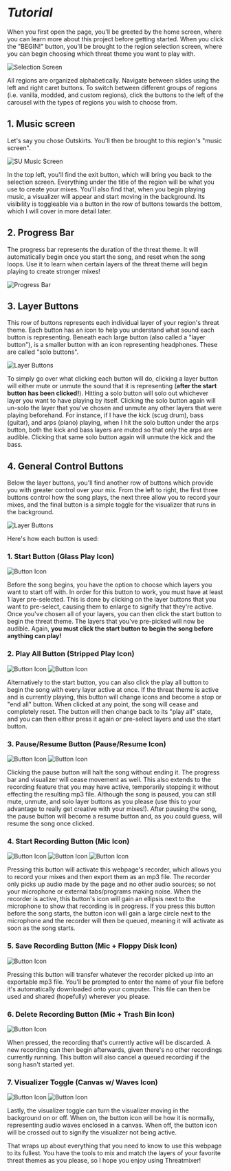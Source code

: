 # *Tutorial*

When you first open the page, you'll be greeted by the home screen, where you can learn more about this project before getting started. When you click the "BEGIN!" button, you'll be brought to the region selection screen, where you can begin choosing which threat theme you want to play with.

![Selection Screen](assets/images/misc/example_1.png)

All regions are organized alphabetically. Navigate between slides using the left and right caret buttons. To switch between different groups of regions (i.e. vanilla, modded, and custom regions), click the buttons to the left of the carousel with the types of regions you wish to choose from.

## 1. Music screen

Let's say you chose Outskirts. You'll then be brought to this region's "music screen".

![SU Music Screen](assets/images/misc/example_2.png)

In the top left, you'll find the exit button, which will bring you back to the selection screen. Everything under the title of the region will be what you use to create your mixes. You'll also find that, when you begin playing music, a visualizer will appear and start moving in the background. Its visibility is toggleable via a button in the row of buttons towards the bottom, which I will cover in more detail later.

## 2. Progress Bar

The progress bar represents the duration of the threat theme. It will automatically begin once you start the song, and reset when the song loops. Use it to learn when certain layers of the threat theme will begin playing to create stronger mixes!

![Progress Bar](assets/images/misc/example_3.png)

## 3. Layer Buttons

This row of buttons represents each individual layer of your region's threat theme. Each button has an icon to help you understand what sound each button is representing. Beneath each large button (also called a "layer button"), is a smaller button with an icon representing headphones. These are called "solo buttons". 

![Layer Buttons](assets/images/misc/example_4.png)

To simply go over what clicking each button will do, clicking a layer button will either mute or unmute the sound that it is representing (**after the start button has been clicked!**). Hitting a solo button will solo out whichever layer you want to have playing by itself. Clicking the solo button again will un-solo the layer that you've chosen and unmute any other layers that were playing beforehand. 
For instance, if I have the kick (scug drum), bass (guitar), and arps (piano) playing, when I hit the solo button under the arps button, both the kick and bass layers are muted so that only the arps are audible. Clicking that same solo button again will unmute the kick and the bass.

## 4. General Control Buttons

Below the layer buttons, you'll find another row of buttons which provide you with greater control over your mix. From the left to right, the first three buttons control how the song plays, the next three allow you to record your mixes, and the final button is a simple toggle for the visualizer that runs in the background.

![Layer Buttons](assets/images/misc/example_5.png)

Here's how each button is used:

### 1. Start Button (Glass Play Icon)

![Button Icon](assets/images/misc/start_button_example.png)

Before the song begins, you have the option to choose which layers you want to start off with. In order for this button to work, you must have at least 1 layer pre-selected. This is done by clicking on the layer buttons that you want to pre-select, causing them to enlarge to signify that they're active. Once you've chosen all of your layers, you can then click the start button to begin the threat theme. The layers that you've pre-picked will now be audible. Again, **you must click the start button to begin the song before anything can play!**

### 2. Play All Button (Stripped Play Icon)

![Button Icon](assets/images/misc/play_all_button_example.png)
![Button Icon](assets/images/misc/stop_all_button_example.png)

Alternatively to the start button, you can also click the play all button to begin the song with every layer active at once. If the threat theme is active and is currently playing, this button will change icons and become a stop or "end all" button. When clicked at any point, the song will cease and completely reset. The button will then change back to its "play all" state, and you can then either press it again or pre-select layers and use the start button.

### 3. Pause/Resume Button (Pause/Resume Icon)

![Button Icon](assets/images/misc/pause_button_example.png) 
![Button Icon](assets/images/misc/resume_button_example.png)

Clicking the pause button will halt the song without ending it. The progress bar and visualizer will cease movement as well. This also extends to the recording feature that you may have active, temporarily stopping it without effecting the resulting mp3 file. Although the song is paused, you can still mute, unmute, and solo layer buttons as you please (use this to your advantage to really get creative with your mixes!). After pausing the song, the pause button will become a resume button and, as you could guess, will resume the song once clicked.

### 4. Start Recording Button (Mic Icon)

![Button Icon](assets/images/misc/recording_button_example.png)
![Button Icon](assets/images/misc/recording_started_button_example.png)
![Button Icon](assets/images/misc/recording_pending_button_example.png)

Pressing this button will activate this webpage's recorder, which allows you to record your mixes and then export them as an mp3 file. The recorder only picks up audio made by the page and no other audio sources; so not your microphone or external tabs/programs making noise. When the recorder is active, this button's icon will gain an ellipsis next to the microphone to show that recording is in progress. If you press this button before the song starts, the button icon will gain a large circle next to the microphone and the recorder will then be queued, meaning it will activate as soon as the song starts.

### 5. Save Recording Button (Mic + Floppy Disk Icon)

![Button Icon](assets/images/misc/save_recording_button_example.png)

Pressing this button will transfer whatever the recorder picked up into an exportable mp3 file. You'll be prompted to enter the name of your file before it's automatically downloaded onto your computer. This file can then be used and shared (hopefully) wherever you please.

### 6. Delete Recording Button (Mic + Trash Bin Icon)

![Button Icon](assets/images/misc/delete_recording_button_example.png)

When pressed, the recording that's currently active will be discarded. A new recording can then begin afterwards, given there's no other recordings currently running. This button will also cancel a queued recording if the song hasn't started yet.

### 7. Visualizer Toggle (Canvas w/ Waves Icon)

![Button Icon](assets/images/misc/canvas_on_button_example.png)
![Button Icon](assets/images/misc/canvas_off_button_example.png)

Lastly, the visualizer toggle can turn the visualizer moving in the background on or off. When on, the button icon will be how it is normally, representing audio waves enclosed in a canvas. When off, the button icon will be crossed out to signify the visualizer not being active.

That wraps up about everything that you need to know to use this webpage to its fullest. You have the tools to mix and match the layers of your favorite threat themes as you please, so I hope you enjoy using Threatmixer!